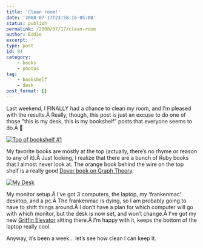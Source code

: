 ```yaml
---
title: 'Clean room!'
date: '2008-07-17T23:58:16-05:00'
status: publish
permalink: /2008/07/17/clean-room
author: Eddie
excerpt: ''
type: post
id: 94
category:
    - books
    - photos
tag:
    - bookshelf
    - desk
post_format: []
---
```

Last weekend, I FINALLY had a chance to clean my room, and I’m pleased with the results.Â Really, though, this post is just an excuse to do one of those "this is my desk, this is my bookshelf" posts that everyone seems to do.Â 🙂

[![Top of bookshelf #1](http://farm4.static.flickr.com/3055/2678365341_976fc6f181.jpg "Top of bookshelf #1")](http://www.flickr.com/photos/ed_welker/2678365341/ "Top of bookshelf #1 by eddie.welker, on Flickr")

My favorite books are mostly at the top (actually, there’s no rhyme or reason to any of it).Â Just looking, I realize that there are a bunch of Ruby books that I almost never look at. The orange book behind the wire on the top shelf is a really good [Dover book on Graph Theory](http://www.amazon.com/Introductory-Graph-Theory-Gary-Chartrand/dp/0486247759/).

[![My Desk](http://farm4.static.flickr.com/3047/2679182862_8e2a225be4.jpg "My Desk")](http://www.flickr.com/photos/ed_welker/2679182862/ "My Desk by eddie.welker, on Flickr")

My monitor setup.Â I’ve got 3 computers, the laptop, my ‘frankenmac’ desktop, and a pc.Â The frankenmac is dying, so I am probably going to have to shift things around.Â I don’t have a plan for which computer will go with which monitor, but the desk is now set, and won’t change.Â I’ve got my new [Griffin Elevator](http://www.griffintechnology.com/products/elevator) sitting there.Â I’m happy with it, keeps the bottom of the laptop really cool.

Anyway, it’s been a week… let’s see how clean I can keep it.
